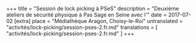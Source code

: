 +++
title = "Session de lock picking à PSeS"
description = "Deuxième ateliers de sécurité physique à Pas Sage en Seine avec l'"
date = 2017-07-02
[extra]
place = "Médiathèque Aragon, Choisy-le-Roi"
untranslated = "activités/lock-picking/session-pses-2.fr.md"
translations = [
    "activités/lock-picking/session-pses-2.fr.md"
]
+++
